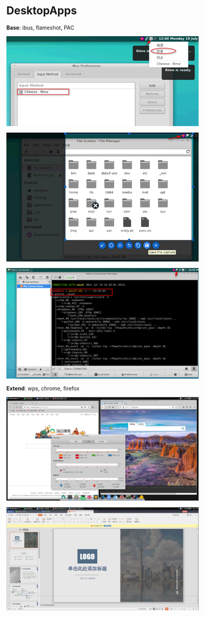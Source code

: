 # DesktopApps

**Base**: ibus, flameshot, PAC

![](res/05full-ibusRime.png)

![](res/06full-flameshot.png)

![](res/07full-pac,ohmybash2.png)

**Extend**: wps, chrome, firefox

![](res/02/apps-browsers.jpg)

![](res/02/apps-office-wps.jpg)

